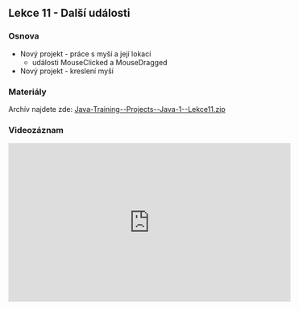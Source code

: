 Lekce 11 - Další události
-------------------------

### Osnova

- Nový projekt - práce s myší a její lokací
	- události MouseClicked a MouseDragged
- Nový projekt - kreslení myší

### Materiály

Archív najdete zde: [Java-Training--Projects--Java-1--Lekce11.zip](/data/2021-jaro/java-1-brno/Java-Training--Projects--Java-1--Lekce11.zip)

### Videozáznam

<iframe width="560" height="315"
	src="https://www.youtube.com/embed/TA3NicphlJ8"
	frameborder="0"
	allowfullscreen></iframe>
